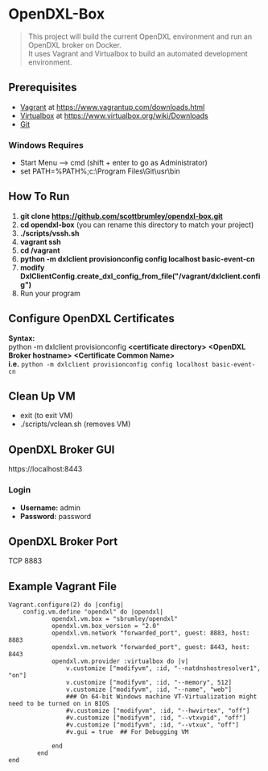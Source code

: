 # OpenDXL-Box
> This project will build the current OpenDXL environment and run an OpenDXL broker on Docker.  
> It uses Vagrant and Virtualbox to build an automated development environment. 

## Prerequisites
- [Vagrant](https://www.vagrantup.com/downloads.html) at https://www.vagrantup.com/downloads.html
- [Virtualbox](https://www.virtualbox.org/wiki/Downloads) at https://www.virtualbox.org/wiki/Downloads
- [Git](https://git-scm.com/downloads)

### Windows Requires
- Start Menu --> cmd (shift + enter to go as Administrator)
- set PATH=%PATH%;c:\Program Files\Git\usr\bin

## How To Run
1. **git clone https://github.com/scottbrumley/opendxl-box.git**
1. **cd opendxl-box**  (you can rename this directory to match your project)
1. **./scripts/vssh.sh**
1. **vagrant ssh**
1. **cd /vagrant**
1. **python -m dxlclient provisionconfig config localhost basic-event-cn**
1. **modify DxlClientConfig.create_dxl_config_from_file("/vagrant/dxlclient.config")**
1. Run your program

## Configure OpenDXL Certificates
**Syntax:**\
python -m dxlclient provisionconfig **\<certificate directory>** **\<OpenDXL Broker hostname>** **\<Certificate Common Name>**\
**i.e.** 
```python -m dxlclient provisionconfig config localhost basic-event-cn```

## Clean Up VM
- exit (to exit VM)
- ./scripts/vclean.sh (removes VM)

## OpenDXL Broker GUI
https://localhost:8443

### Login
- **Username:** admin
- **Password:** password

## OpenDXL Broker Port
TCP 8883

## Example Vagrant File 
```
Vagrant.configure(2) do |config|
    config.vm.define "opendxl" do |opendxl|
            opendxl.vm.box = "sbrumley/opendxl"
            opendxl.vm.box_version = "2.0"
            opendxl.vm.network "forwarded_port", guest: 8883, host: 8883
            opendxl.vm.network "forwarded_port", guest: 8443, host: 8443
            opendxl.vm.provider :virtualbox do |v|
                v.customize ["modifyvm", :id, "--natdnshostresolver1", "on"]
                v.customize ["modifyvm", :id, "--memory", 512]
                v.customize ["modifyvm", :id, "--name", "web"]
                ### On 64-bit Windows machine VT-Virtualization might need to be turned on in BIOS
                #v.customize ["modifyvm", :id, "--hwvirtex", "off"]
                #v.customize ["modifyvm", :id, "--vtxvpid", "off"]
                #v.customize ["modifyvm", :id, "--vtxux", "off"]
                #v.gui = true  ## For Debugging VM

            end
        end
end
```
